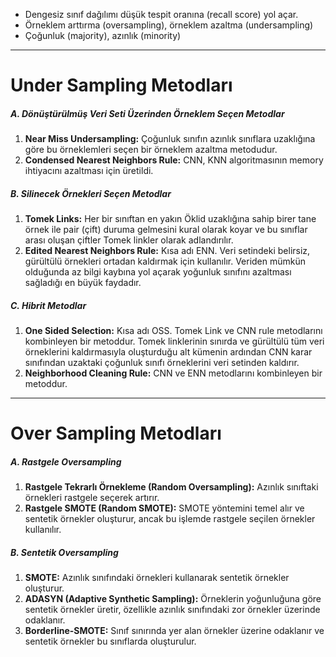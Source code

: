 - Dengesiz sınıf dağılımı düşük tespit oranına (recall score) yol açar.
- Örneklem arttırma (oversampling), örneklem azaltma (undersampling)
- Çoğunluk (majority), azınlık (minority)

--- 
# Under Sampling Metodları
##### A. Dönüştürülmüş Veri Seti Üzerinden Örneklem Seçen Metodlar
1. **Near Miss Undersampling:** Çoğunluk sınıfın azınlık sınıflara uzaklığına göre bu örneklemleri seçen bir örneklem azaltma metodudur.
2. **Condensed Nearest Neighbors Rule:** CNN, KNN algoritmasının memory ihtiyacını azaltması için üretildi.

##### B. Silinecek Örnekleri Seçen Metodlar
1. **Tomek Links:** Her bir sınıftan en yakın Öklid uzaklığına sahip birer tane örnek ile pair (çift) duruma gelmesini kural olarak koyar ve bu sınıflar arası oluşan çiftler Tomek linkler olarak adlandırılır.
2. **Edited Nearest Neighbors Rule:** Kısa adı ENN. Veri setindeki belirsiz, gürültülü örnekleri ortadan kaldırmak için kullanılır. Veriden mümkün olduğunda az bilgi kaybına yol açarak yoğunluk sınıfını azaltması sağladığı en büyük faydadır.

##### C. Hibrit Metodlar
1. **One Sided Selection:** Kısa adı OSS. Tomek Link ve CNN rule metodlarını kombinleyen bir metoddur. Tomek linklerinin sınırda ve gürültülü tüm veri örneklerini kaldırmasıyla oluşturduğu alt kümenin ardından CNN karar sınıfından uzaktaki çoğunluk sınıfı örneklerini veri setinden kaldırır.
2. **Neighborhood Cleaning Rule:** CNN ve ENN metodlarını kombinleyen bir metoddur.

---
# Over Sampling Metodları

##### A. Rastgele Oversampling
1. **Rastgele Tekrarlı Örnekleme (Random Oversampling):** Azınlık sınıftaki örnekleri rastgele seçerek artırır.
2. **Rastgele SMOTE (Random SMOTE):** SMOTE yöntemini temel alır ve sentetik örnekler oluşturur, ancak bu işlemde rastgele seçilen örnekler kullanılır.

##### B. Sentetik Oversampling
1. **SMOTE:** Azınlık sınıfındaki örnekleri kullanarak sentetik örnekler oluşturur.
2. **ADASYN (Adaptive Synthetic Sampling):** Örneklerin yoğunluğuna göre sentetik örnekler üretir, özellikle azınlık sınıfındaki zor örnekler üzerinde odaklanır.
3. **Borderline-SMOTE:** Sınıf sınırında yer alan örnekler üzerine odaklanır ve sentetik örnekler bu sınıflarda oluşturulur.

